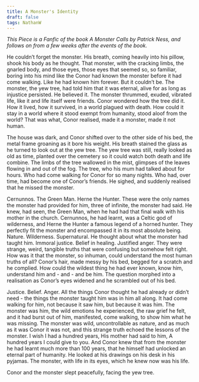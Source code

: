 ```yaml
---
title: A Monster's Identity
draft: false
tags: NathanW
---
```

 
<i>This Piece is a Fanfic of the book A Monster Calls by Patrick Ness, and follows on from a few weeks after the events of the book.</i>

He couldn’t forget the monster. His breath, coming heavily into his pillow, shook his body as he thought. That monster, with the cracking limbs, the gnarled body, and those eyes, those eyes that seemed so, so familiar, boring into his mind like the Conor had known the monster before it had come walking. Like he had known him forever. But it couldn’t be. The monster, the yew tree, had told him that it was eternal, alive for as long as injustice persisted. He believed it. The monster thrummed, exuded, vibrated life, like it and life itself were friends. Conor wondered how the tree did it. How it lived, how it survived, in a world plagued with death. How could it stay in a world where it stood exempt from humanity, stood aloof from the world? That was what, Conor realised, made it a monster, made it not human.

The house was dark, and Conor shifted over to the other side of his bed, the metal frame groaning as it bore his weight. His breath stained the glass as he turned to look out at the yew tree. The yew tree was still, really looked as old as time, planted over the cemetery so it could watch both death and life combine. The limbs of the tree wallowed in the mist, glimpses of the leaves flowing in and out of the fog. The tree, who his mum had talked about for hours. Who had come walking for Conor for so many nights. Who had, over time, had become one of Conor’s friends. He sighed, and suddenly realised that he missed the monster.

Cernunnos. The Green Man. Herne the Hunter. These were the only names the monster had provided for him, three of infinite, the monster had said. He knew, had seen, the Green Man, when he had had that final walk with his mother in the church. Cernunnos, he had learnt, was a Celtic god of wilderness, and Herne the Hunter a famous legend of a horned hunter. They perfectly fit the monster and encompassed it in its most absolute being. Nature. Wilderness. Supernatural. He thought about what the monster had taught him. Immoral justice. Belief in healing. Justified anger. They were strange, weird, tangible truths that were confusing but somehow felt right. How was it that the monster, so inhuman, could understand the most human truths of all? Conor’s hair, made messy by his bed, begged for a scratch and he complied. How could the wildest thing he had ever known, know him, understand him and - and - and be him. The question morphed into a realisation as Conor’s eyes widened and he scrambled out of his bed.

Justice. Belief. Anger. All the things Conor thought he had already or didn’t need - the things the monster taught him was in him all along. It had come walking for him, not because it saw him, but because it was him. The monster was him, the wild emotions he experienced, the raw grief he felt, and it had burst out of him, manifested, come walking, to show him what he was missing. The monster was wild, uncontrollable as nature, and as much as it was Conor it was not, and this strange truth echoed the lessons of the monster. I wish I had a hundred years, His mother had said to him, A hundred years I could give to you. And Conor knew that from the monster he had learnt much more than 100 years, that he himself had unlocked an eternal part of humanity. He looked at his drawings on his desk in his pyjamas. The monster, with life in its eyes, which he knew now was his life.

Conor and the monster slept peacefully, facing the yew tree.


